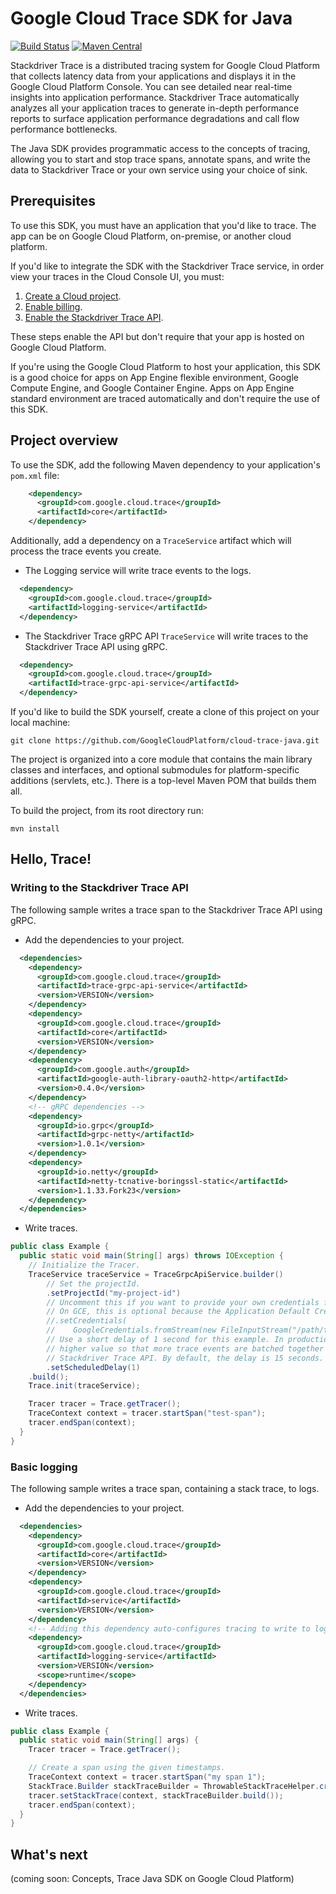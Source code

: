 # Google Cloud Trace SDK for Java

[![Build Status][travis-image]][travis-url] [![Maven Central][maven-image]][maven-url]

Stackdriver Trace is a distributed tracing system for Google Cloud Platform that collects latency data from your applications and displays it in the Google Cloud Platform Console. You can see detailed near real-time insights into application performance. Stackdriver Trace automatically analyzes all your application traces to generate in-depth performance reports to surface application performance degradations and call flow performance bottlenecks.

The Java SDK provides programmatic access to the concepts of tracing, allowing you to start and stop trace spans, annotate spans, and write the data to Stackdriver Trace or your own service using your choice of sink.

## Prerequisites

To use this SDK, you must have an application that you'd like to trace. The app can be on Google Cloud Platform, on-premise, or another cloud platform.

If you'd like to integrate the SDK with the Stackdriver Trace service, in order view your traces in the Cloud Console UI, you must:

1. [Create a Cloud project](https://support.google.com/cloud/answer/6251787?hl=en).
2. [Enable billing](https://support.google.com/cloud/answer/6288653#new-billing).
3. [Enable the Stackdriver Trace API](https://console.cloud.google.com/apis/api/cloudtrace.googleapis.com/overview).

These steps enable the API but don't require that your app is hosted on Google Cloud Platform.

If you're using the Google Cloud Platform to host your application, this SDK is a good choice for apps on App Engine flexible environment, Google Compute Engine, and Google Container Engine. Apps on App Engine standard environment are traced automatically and don't require the use of this SDK.

## Project overview

To use the SDK, add the following Maven dependency to your application's `pom.xml` file:

```xml
    <dependency>
      <groupId>com.google.cloud.trace</groupId>
      <artifactId>core</artifactId>
    </dependency>
```
Additionally, add a dependency on a `TraceService` artifact which will process the trace events you create.
* The Logging service will write trace events to the logs.
```xml
  <dependency>
    <groupId>com.google.cloud.trace</groupId>
    <artifactId>logging-service</artifactId>
  </dependency>
```
* The Stackdriver Trace gRPC API `TraceService` will write traces to the Stackdriver Trace API using gRPC.
```xml
  <dependency>
    <groupId>com.google.cloud.trace</groupId>
    <artifactId>trace-grpc-api-service</artifactId>
  </dependency>
```

If you'd like to build the SDK yourself, create a clone of this project on your local machine:

    git clone https://github.com/GoogleCloudPlatform/cloud-trace-java.git 

The project is organized into a core module that contains the main library classes and interfaces, and optional submodules for platform-specific additions (servlets, etc.). There is a top-level Maven POM that builds them all.

To build the project, from its root directory run:

    mvn install


## Hello, Trace!
### Writing to the Stackdriver Trace API
The following sample writes a trace span to the Stackdriver Trace API using gRPC.
* Add the dependencies to your project.
```xml
  <dependencies>
    <dependency>
      <groupId>com.google.cloud.trace</groupId>
      <artifactId>trace-grpc-api-service</artifactId>
      <version>VERSION</version>
    </dependency>
    <dependency>
      <groupId>com.google.cloud.trace</groupId>
      <artifactId>core</artifactId>
      <version>VERSION</version>
    </dependency>
    <dependency>
      <groupId>com.google.auth</groupId>
      <artifactId>google-auth-library-oauth2-http</artifactId>
      <version>0.4.0</version>
    </dependency>
    <!-- gRPC dependencies -->
    <dependency>
      <groupId>io.grpc</groupId>
      <artifactId>grpc-netty</artifactId>
      <version>1.0.1</version>
    </dependency>
    <dependency>
      <groupId>io.netty</groupId>
      <artifactId>netty-tcnative-boringssl-static</artifactId>
      <version>1.1.33.Fork23</version>
    </dependency>
  </dependencies>
```
* Write traces.
```java
public class Example {
  public static void main(String[] args) throws IOException {
    // Initialize the Tracer.
    TraceService traceService = TraceGrpcApiService.builder()
        // Set the projectId.
        .setProjectId("my-project-id")
        // Uncomment this if you want to provide your own credentials for the Stackdriver Trace API.
        // On GCE, this is optional because the Application Default Credentials are used by default.
        //.setCredentials(
        //    GoogleCredentials.fromStream(new FileInputStream("/path/to/my/credentials.json")))
        // Use a short delay of 1 second for this example. In production, you may want to use a
        // higher value so that more trace events are batched together in a single request to the
        // Stackdriver Trace API. By default, the delay is 15 seconds.
        .setScheduledDelay(1)
    .build();
    Trace.init(traceService);

    Tracer tracer = Trace.getTracer();
    TraceContext context = tracer.startSpan("test-span");
    tracer.endSpan(context);
  }
}
```
### Basic logging
The following sample writes a trace span, containing a stack trace, to logs.
* Add the dependencies to your project.
```xml
  <dependencies>
    <dependency>
      <groupId>com.google.cloud.trace</groupId>
      <artifactId>core</artifactId>
      <version>VERSION</version>
    </dependency>
    <dependency>
      <groupId>com.google.cloud.trace</groupId>
      <artifactId>service</artifactId>
      <version>VERSION</version>
    </dependency>
    <!-- Adding this dependency auto-configures tracing to write to logs. -->
    <dependency>
      <groupId>com.google.cloud.trace</groupId>
      <artifactId>logging-service</artifactId>
      <version>VERSION</version>
      <scope>runtime</scope>
    </dependency>
  </dependencies>
```
* Write traces.
```java
public class Example {
  public static void main(String[] args) {
    Tracer tracer = Trace.getTracer();

    // Create a span using the given timestamps.
    TraceContext context = tracer.startSpan("my span 1");
    StackTrace.Builder stackTraceBuilder = ThrowableStackTraceHelper.createBuilder(new Exception());
    tracer.setStackTrace(context, stackTraceBuilder.build());
    tracer.endSpan(context);
  }
}
```
## What's next

(coming soon: Concepts, Trace Java SDK on Google Cloud Platform)


[travis-image]: https://travis-ci.org/GoogleCloudPlatform/cloud-trace-java.svg?branch=master
[travis-url]: https://travis-ci.org/GoogleCloudPlatform/cloud-trace-java
[maven-image]: https://maven-badges.herokuapp.com/maven-central/com.google.cloud.trace/sdk/badge.svg
[maven-url]: https://maven-badges.herokuapp.com/maven-central/com.google.cloud.trace/sdk
